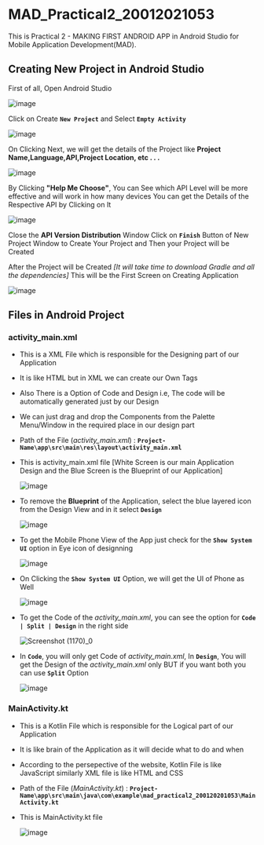 # MAD_Practical2_20012021053
This is Practical 2 - MAKING FIRST ANDROID APP in Android Studio for Mobile Application Development(MAD).

## Creating New Project in Android Studio
First of all, Open Android Studio

![image](https://user-images.githubusercontent.com/110806025/187028644-4b613577-f084-4bf3-a305-55d1a5b51d33.png)

Click on Create **```New Project```** and Select **```Empty Activity```**

![image](https://user-images.githubusercontent.com/110806025/187028703-ab2e443c-16b6-4e14-ba7f-1e5811c4d64e.png)

On Clicking Next, we will get the details of the Project like **Project Name,Language,API,Project Location, etc . . .**

![image](https://user-images.githubusercontent.com/110806025/187028689-66810d88-5d52-474c-8281-67c117344acf.png)

By Clicking **"Help Me Choose"**, You can See which API Level will be more effective and will work in how many devices
You can get the Details of the Respective API by Clicking on It

![image](https://user-images.githubusercontent.com/110806025/187028728-7f6076be-9865-4e6c-a54d-0a5bda8d47fa.png)

Close the **API Version Distribution** Window
Click on **```Finish```** Button of New Project Window to Create Your Project
and Then your Project will be Created

After the Project will be Created *[It will take time to download Gradle and all the dependencies]*
This will be the First Screen on Creating Application

![image](https://user-images.githubusercontent.com/110806025/187028813-0d3050db-b832-4141-ac8e-b4484aa847e0.png)

## Files in Android Project

### activity_main.xml
- This is a XML File which is responsible for the Designing part of our Application
- It is like HTML but in XML we can create our Own Tags
- Also There is a Option of Code and Design i.e, The code will be automatically generated just by our Design
- We can just drag and drop the Components from the Palette Menu/Window in the required place in our design part
- Path of the File (*activity_main.xml*) : **```Project-Name\app\src\main\res\layout\activity_main.xml```**
- This is activity_main.xml file [White Screen is our main Application Design and the Blue Screen is the Blueprint of our Application]

  ![image](https://user-images.githubusercontent.com/110806025/187029249-df7444dc-278e-4f4d-85a3-c748a0d74fb7.png)

- To remove the **Blueprint** of the Application, select the blue layered icon from the Design View and in it select **```Design```**

  ![image](https://user-images.githubusercontent.com/110806025/187029344-68a05df8-b30c-4b20-8ee5-fef14d8393e8.png)

- To get the Mobile Phone View of the App just check for the **```Show System UI```** option in Eye icon of designning

  ![image](https://user-images.githubusercontent.com/110806025/187029046-04bf3c2c-26dd-4584-97df-25bdc830bb64.png)

- On Clicking the **```Show System UI```** Option, we will get the UI of Phone as Well

  ![image](https://user-images.githubusercontent.com/110806025/187029089-ccc3624b-b9f4-48c1-a4d7-05541b5c7927.png)

- To get the Code of the *activity_main.xml*, you can see the option for **``` Code | Split | Design ```** in the right side

  ![Screenshot (1170)_0](https://user-images.githubusercontent.com/110806025/187029825-724b3c3e-4c0c-4309-a358-c102e53a7c0a.png)

- In **```Code```**, you will only get Code of *activity_main.xml*, In **```Design```**, You will get the Design of the *activity_main.xml* only BUT if you want both you can use **```Split```** Option

  ![image](https://user-images.githubusercontent.com/110806025/187029898-17a74f81-acff-4449-9d82-ceedd576acf0.png)


### MainActivity.kt
- This is a Kotlin File which is responsible for the Logical part of our Application
- It is like brain of the Application as it will decide what to do and when
- According to the persepective of the website, Kotlin File is like JavaScript similarly XML file is like HTML and CSS
- Path of the File (*MainActivity.kt*) : **```Project-Name\app\src\main\java\com\example\mad_practical2_200120201053\MainActivity.kt```**
- This is MainActivity.kt file 

  ![image](https://user-images.githubusercontent.com/110806025/187030105-f6ae7761-0187-4fe2-8849-0157f9498a34.png)
